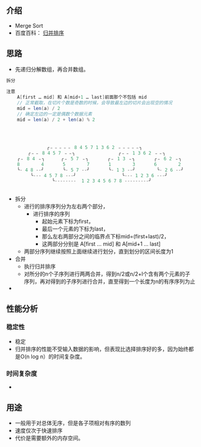 ## 介绍

*   Merge Sort 
*   百度百科： [归并排序](https://baike.baidu.com/item/%E5%BD%92%E5%B9%B6%E6%8E%92%E5%BA%8F)

## 思路

*    先递归分解数组，再合并数组。 

```java
拆分
    
注意
	A[first … mid] 和 A[mid+1 … last]前面那个不包括 mid
    // 正常截取，在切片个数是奇数的时候，会导致最左边的切片会出现空的情况
    mid = len(a) / 2
    // 确定左边的一定是偶数个数据元素
    mid = len(a) / 2 + len(a) % 2
    
    
    
    
               ╭﹣﹣﹣﹣﹣ 8 4 5 7 1 3 6 2 ﹣﹣﹣﹣﹣╮                    ﹣﹣﹣﹣ 
        ╭﹣﹣ 8 4 5 7 ﹣﹣╮                ╭﹣﹣ 1 3 6 2 ﹣﹣╮           分 h=1og2n = 1ogz8=3
    ╭﹣ 8 4 ﹣╮      ╭﹣ 5 7 ﹣╮       ╭﹣ 1 3 ﹣╮       ╭﹣ 6 2 ﹣╮         |
    8 	     4       5	      7       1 	   3       6 	    2      ﹣﹣﹣﹣
    ╰- 4 8 --╯       ╰- 5 7 --╯       ╰- 1 3 --╯        ╰- 2 6 --╯      治  h=1og2n = 1ogz8=3
         ╰--- 4 5 7 8 ---╯                 ╰--- 1 2 3 6 ---╯               |
                 ╰--------  1 2 3 4 5 6 7 8 ---------╯ 				   ﹣﹣﹣﹣
    
```

*    拆分
     *    进行的排序序列分为左右两个部分，
          *   进行排序的序列
              *   起始元素下标为first，
              *   最后一个元素的下标为last，
              *   那么左右两部分之间的临界点下标mid=(first+last)/2，
              *   这两部分分别是 A[first … mid] 和 A[mid+1 … last]
     *    两部分序列继续按照上面继续进行划分，直到划分的区间长度为1 
*    合并
     *    执行归并排序 
     *    对所分的n个子序列进行两两合并，得到n/2或n/2+l个含有两个元素的子序列，再对得到的子序列进行合并，直至得到一个长度为n的有序序列为止 
*    



## 性能分析

### 稳定性

*   稳定
*   归并排序的性能不受输入数据的影响，但表现比选择排序好的多，因为始终都是O(n log n）的时间复杂度。

### 时间复杂度

* 

## 用途

*   一般用于对总体无序，但是各子项相对有序的数列
*   速度仅次于快速排序
* 代价是需要额外的内存空间。

    
